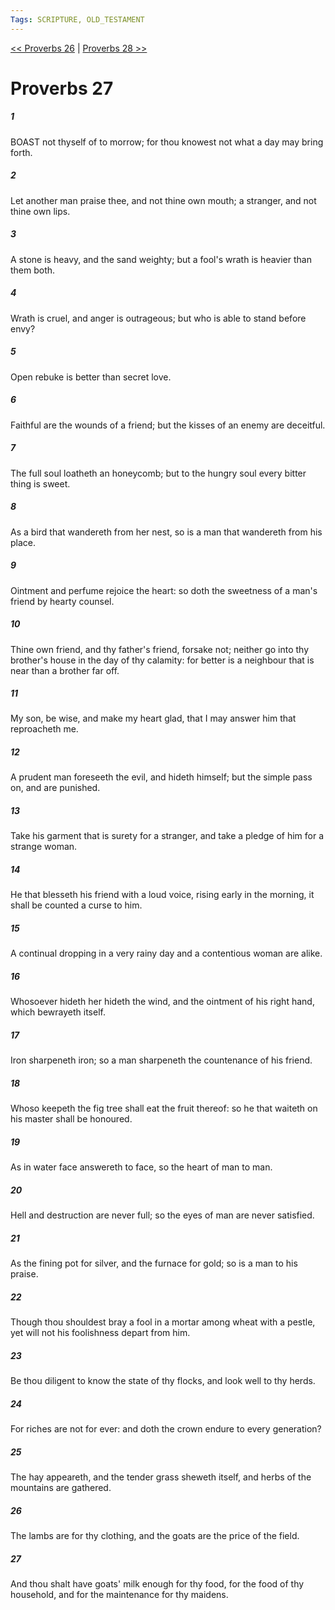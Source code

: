```yaml
---
Tags: SCRIPTURE, OLD_TESTAMENT
---
```


[<< Proverbs 26](OLD_TESTAMENT/20_Proverbs/Proverbs_26.md) | [Proverbs 28 >>](OLD_TESTAMENT/20_Proverbs/Proverbs_28.md)

# Proverbs 27

##### 1
 BOAST not thyself of to morrow; for thou knowest not what a day may bring forth.
##### 2
 Let another man praise thee, and not thine own mouth; a stranger, and not thine own lips.
##### 3
 A stone is heavy, and the sand weighty; but a fool's wrath is heavier than them both.
##### 4
 Wrath is cruel, and anger is outrageous; but who is able to stand before envy?
##### 5
 Open rebuke is better than secret love.
##### 6
 Faithful are the wounds of a friend; but the kisses of an enemy are deceitful.
##### 7
 The full soul loatheth an honeycomb; but to the hungry soul every bitter thing is sweet.
##### 8
 As a bird that wandereth from her nest, so is a man that wandereth from his place.
##### 9
 Ointment and perfume rejoice the heart: so doth the sweetness of a man's friend by hearty counsel.
##### 10
 Thine own friend, and thy father's friend, forsake not; neither go into thy brother's house in the day of thy calamity: for better is a neighbour that is near than a brother far off.
##### 11
 My son, be wise, and make my heart glad, that I may answer him that reproacheth me.
##### 12
 A prudent man foreseeth the evil, and hideth himself; but the simple pass on, and are punished.
##### 13
 Take his garment that is surety for a stranger, and take a pledge of him for a strange woman.
##### 14
 He that blesseth his friend with a loud voice, rising early in the morning, it shall be counted a curse to him.
##### 15
 A continual dropping in a very rainy day and a contentious woman are alike.
##### 16
 Whosoever hideth her hideth the wind, and the ointment of his right hand, which bewrayeth itself.
##### 17
 Iron sharpeneth iron; so a man sharpeneth the countenance of his friend.
##### 18
 Whoso keepeth the fig tree shall eat the fruit thereof: so he that waiteth on his master shall be honoured.
##### 19
 As in water face answereth to face, so the heart of man to man.
##### 20
 Hell and destruction are never full; so the eyes of man are never satisfied.
##### 21
 As the fining pot for silver, and the furnace for gold; so is a man to his praise.
##### 22
 Though thou shouldest bray a fool in a mortar among wheat with a pestle, yet will not his foolishness depart from him.
##### 23
 Be thou diligent to know the state of thy flocks, and look well to thy herds.
##### 24
 For riches are not for ever: and doth the crown endure to every generation?
##### 25
 The hay appeareth, and the tender grass sheweth itself, and herbs of the mountains are gathered.
##### 26
 The lambs are for thy clothing, and the goats are the price of the field.
##### 27
 And thou shalt have goats' milk enough for thy food, for the food of thy household, and for the maintenance for thy maidens.
